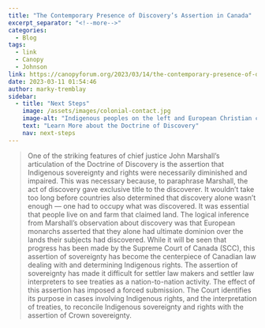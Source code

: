 ```yaml
---
title: "The Contemporary Presence of Discovery’s Assertion in Canada"
excerpt_separator: "<!--more-->"
categories:
  - Blog
tags:
  - link
  - Canopy
  - Johnson
link: https://canopyforum.org/2023/03/14/the-contemporary-presence-of-discoverys-assertion-in-canada/
date: 2023-03-11 01:54:46
author: marky-tremblay
sidebar:
  - title: "Next Steps"
    image: /assets/images/colonial-contact.jpg
    image-alt: "Indigenous peoples on the left and European Christian colonizers on the right planting a cross. In the middle is Mother Earth."
    text: "Learn More about the Doctrine of Discovery"
    nav: next-steps 
---
```

> One of the striking features of chief justice John Marshall’s articulation of the Doctrine of Discovery is the assertion that Indigenous sovereignty and rights were necessarily diminished and impaired. This was necessary because, to paraphrase Marshall, the act of discovery gave exclusive title to the discoverer. It wouldn’t take too long before countries also determined that discovery alone wasn’t enough — one had to occupy what was discovered. It was essential that people live on and farm that claimed land. The logical inference from Marshall’s observation about discovery was that European monarchs asserted that they alone had ultimate dominion over the lands their subjects had discovered. While it will be seen that progress has been made by the Supreme Court of Canada (SCC), this assertion of sovereignty has become the centerpiece of Canadian law dealing with and determining Indigenous rights. The assertion of sovereignty has made it difficult for settler law makers and settler law interpreters to see treaties as a nation-to-nation activity. The effect of this assertion has imposed a forced submission. The Court identifies its purpose in cases involving Indigenous rights, and the interpretation of treaties, to reconcile Indigenous sovereignty and rights with the assertion of Crown sovereignty.